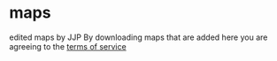 # maps
edited maps by JJP
By downloading maps that are added here you are agreeing to the [terms of service](https://github.com/JJP-SWFC/maps/blob/master/termsofservice.md)
